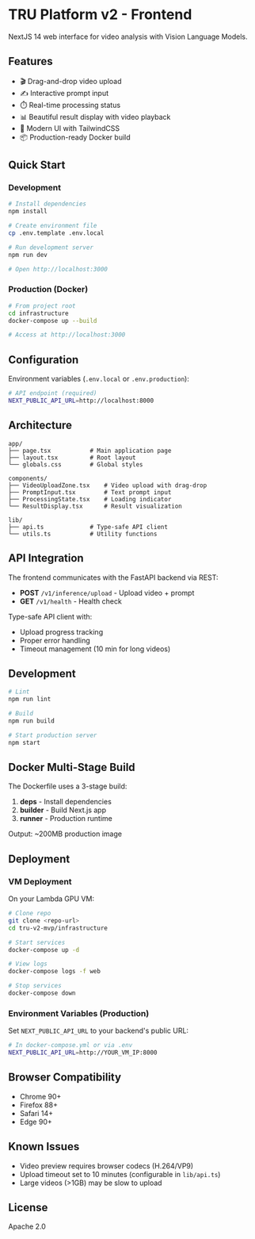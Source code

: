 # TRU Platform v2 - Frontend

NextJS 14 web interface for video analysis with Vision Language Models.

## Features

- 🎬 Drag-and-drop video upload
- ✍️ Interactive prompt input
- ⏱️ Real-time processing status
- 📊 Beautiful result display with video playback
- 🎨 Modern UI with TailwindCSS
- 📦 Production-ready Docker build

## Quick Start

### Development

```bash
# Install dependencies
npm install

# Create environment file
cp .env.template .env.local

# Run development server
npm run dev

# Open http://localhost:3000
```

### Production (Docker)

```bash
# From project root
cd infrastructure
docker-compose up --build

# Access at http://localhost:3000
```

## Configuration

Environment variables (`.env.local` or `.env.production`):

```bash
# API endpoint (required)
NEXT_PUBLIC_API_URL=http://localhost:8000
```

## Architecture

```
app/
├── page.tsx           # Main application page
├── layout.tsx         # Root layout
└── globals.css        # Global styles

components/
├── VideoUploadZone.tsx    # Video upload with drag-drop
├── PromptInput.tsx        # Text prompt input
├── ProcessingState.tsx    # Loading indicator
└── ResultDisplay.tsx      # Result visualization

lib/
├── api.ts             # Type-safe API client
└── utils.ts           # Utility functions
```

## API Integration

The frontend communicates with the FastAPI backend via REST:

- **POST** `/v1/inference/upload` - Upload video + prompt
- **GET** `/v1/health` - Health check

Type-safe API client with:
- Upload progress tracking
- Proper error handling
- Timeout management (10 min for long videos)

## Development

```bash
# Lint
npm run lint

# Build
npm run build

# Start production server
npm start
```

## Docker Multi-Stage Build

The Dockerfile uses a 3-stage build:

1. **deps** - Install dependencies
2. **builder** - Build Next.js app
3. **runner** - Production runtime

Output: ~200MB production image

## Deployment

### VM Deployment

On your Lambda GPU VM:

```bash
# Clone repo
git clone <repo-url>
cd tru-v2-mvp/infrastructure

# Start services
docker-compose up -d

# View logs
docker-compose logs -f web

# Stop services
docker-compose down
```

### Environment Variables (Production)

Set `NEXT_PUBLIC_API_URL` to your backend's public URL:

```bash
# In docker-compose.yml or via .env
NEXT_PUBLIC_API_URL=http://YOUR_VM_IP:8000
```

## Browser Compatibility

- Chrome 90+
- Firefox 88+
- Safari 14+
- Edge 90+

## Known Issues

- Video preview requires browser codecs (H.264/VP9)
- Upload timeout set to 10 minutes (configurable in `lib/api.ts`)
- Large videos (>1GB) may be slow to upload

## License

Apache 2.0
